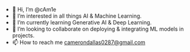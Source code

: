 - 👋 Hi, I’m @cAm1e
- 👀 I’m interested in all things AI & Machine Learning.
- 🌱 I’m currently learning Generative AI & Deep Learning.
- 💞️ I’m looking to collaborate on deploying & integrating ML models in projects.
- 📫 How to reach me  camerondallas0287@gmail.com
<!---
cAm1e/cAm1e is a ✨ special ✨ repository because its `README.md` (this file) appears on your GitHub profile.
You can click the Preview link to take a look at your changes.
--->
